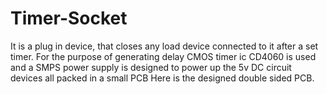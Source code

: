 # Timer-Socket
It is a plug in device, that closes any load device connected to it after a set timer. For the purpose of generating delay CMOS timer ic  CD4060 is used and a SMPS power supply is designed to power up the 5v DC circuit devices all packed in a small PCB
Here is the designed double sided PCB.
